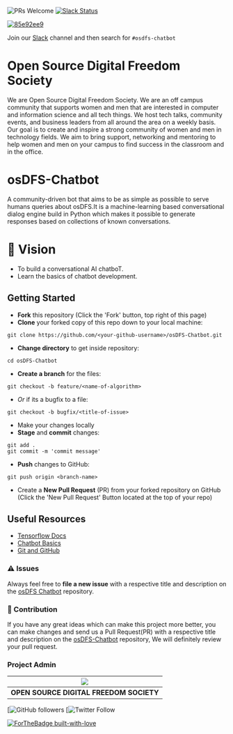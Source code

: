![PRs Welcome](https://img.shields.io/badge/PRs-welcome-brightgreen.svg)
[![Slack Status](https://img.shields.io/badge/slack-join_chat-white.svg?logo=slack&style=social)](https://join.slack.com/t/osdfs/shared_invite/zt-eecws9vb-zvmzBeSPgBZrE9RWVj43Sw)



[![85e92ee9](https://user-images.githubusercontent.com/41269164/84294764-440e7200-ab67-11ea-8732-fa5973d2b09a.png )](https://scodein.tech/)

Join our [Slack](https://join.slack.com/t/osdfs/shared_invite/zt-eecws9vb-zvmzBeSPgBZrE9RWVj43Sw) channel and then search for `#osdfs-chatbot`

# Open Source Digital Freedom Society
We are Open Source Digital Freedom Society. We are an off campus community that supports women and men that are interested in computer and information science and all tech things. We host tech talks, community events, and business leaders from all around the area on a weekly basis. Our goal is to create and inspire a strong community of women and men in technology fields. We aim to bring support, networking and mentoring to help women and men on your campus to find success in the classroom and in the office.


# osDFS-Chatbot
A community-driven bot that aims to be as simple as possible to serve humans queries about osDFS.It is a machine-learning based conversational dialog engine build in Python which makes it possible to generate responses based on collections of known conversations.


# 🚩 Vision
- To build a conversational AI chatboT.
- Learn the basics of chatbot development.


## Getting Started
- **Fork** this repository (Click the 'Fork' button, top right of this page)
- **Clone** your forked copy of this repo down to your local machine:
```
git clone https://github.com/<your-github-username>/osDFS-Chatbot.git
```
- **Change directory** to get inside repository:
```
cd osDFS-Chatbot
```
- **Create a branch** for the files:
```
git checkout -b feature/<name-of-algorithm>
```
- *Or* if its a bugfix to a file:
```
git checkout -b bugfix/<title-of-issue>
```
- Make your changes locally
- **Stage** and **commit** changes:
```
git add .
git commit -m 'commit message'
```
- **Push** changes to GitHub:
```
git push origin <branch-name>
```
- Create a **New Pull Request** (PR) from your forked repository on GitHub (Click the 'New Pull Request' Button located at the top of your repo)

## Useful Resources

- [Tensorflow Docs](https://www.tensorflow.org/api_docs)
- [Chatbot Basics](https://blog.tensorflow.org/2019/05/transformer-chatbot-tutorial-with-tensorflow-2.html)
- [Git and GitHub](https://www.digitalocean.com/community/tutorials/how-to-use-git-a-reference-guide)
### :warning: Issues

Always feel free to **file a new issue** with a respective title and description on the [osDFS Chatbot](https://github.com/osDFS/osDFS-Chatbot/issues) repository.

### :handshake: Contribution

If you have any great ideas which can make this project more better, you can make changes and send us a Pull Request(PR) with a respective title and description on the [osDFS-Chatbot](https://github.com/osDFS/osDFS-Chatbot) repository, We will definitely review your pull request.

### Project Admin

| ![](https://avatars3.githubusercontent.com/u/61171342?s=200&v=4) |
| :------------------------: |
| **OPEN SOURCE DIGITAL FREEDOM SOCIETY**  |

[![GitHub followers](https://github.com/osDFS) [![Twitter Follow](https://twitter.com/dfs_os)

[![ForTheBadge built-with-love](http://ForTheBadge.com/images/badges/built-with-love.svg)](https://GitHub.com/akhilaku/)






